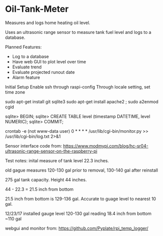 # Oil-Tank-Meter
Measures and logs home heating oil level.

Uses an ultrasonic range sensor to measure tank fuel level and logs to a database. 

Planned Features:
- Log to a database
- Have web GUI to plot level over time
- Evaluate trend
- Evaluate projected runout date
- Alarm feature

Initial Setup
Enable ssh through raspi-config
Through locale setting, set time zone


sudo apt-get install
git
sqlite3
sudo apt-get install apache2 ; sudo a2enmod cgid


sqlite> BEGIN;
sqlite> CREATE TABLE level (timestamp DATETIME, level NUMERIC);
sqlite> COMMIT;

crontab -e (not www-data user)
0 * * * * /usr/lib/cgi-bin/monitor.py >> /usr/lib/cgi-bin/log.txt 2>&1

Sensor interface code from:
https://www.modmypi.com/blog/hc-sr04-ultrasonic-range-sensor-on-the-raspberry-pi

Test notes:
inital measure of tank level 22.3 inches. 

old gague measures 120-130 gal prior to removal, 130-140 gal after reinstall

275 gal tank capacity.  Height 44 inches. 

44 - 22.3 = 21.5 inch from bottom

21.5 inch from bottom is 129-136 gal. Accurate to guage level to nearest 10 gal.

12/23/17
installed
gauge level 120-130 gal
reading 18.4 inch from bottom ~110 gal

webgui and monitor from:
https://github.com/Pyplate/rpi_temp_logger/


